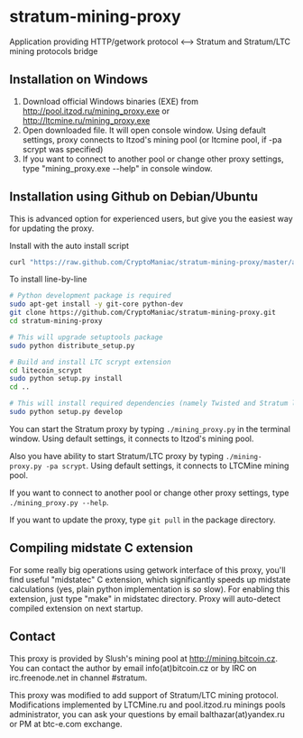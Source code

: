 stratum-mining-proxy
====================

Application providing HTTP/getwork protocol <--> Stratum and Stratum/LTC mining protocols bridge

Installation on Windows
-----------------------

1. Download official Windows binaries (EXE) from http://pool.itzod.ru/mining_proxy.exe or http://ltcmine.ru/mining_proxy.exe
2. Open downloaded file. It will open console window. Using default settings, proxy connects to Itzod's mining pool (or ltcmine pool, if -pa scrypt was specified)
3. If you want to connect to another pool or change other proxy settings, type "mining_proxy.exe --help" in console window.

Installation using Github on Debian/Ubuntu
-------------------------
This is advanced option for experienced users, but give you the easiest way for updating the proxy.

Install with the auto install script
```bash
curl "https://raw.github.com/CryptoManiac/stratum-mining-proxy/master/auto_install.sh" | sudo sh
```

To install line-by-line
```bash
# Python development package is required
sudo apt-get install -y git-core python-dev
git clone https://github.com/CryptoManiac/stratum-mining-proxy.git
cd stratum-mining-proxy

# This will upgrade setuptools package
sudo python distribute_setup.py

# Build and install LTC scrypt extension
cd litecoin_scrypt
sudo python setup.py install
cd ..

# This will install required dependencies (namely Twisted and Stratum libraries), but don't install the package into the system.
sudo python setup.py develop
```

You can start the Stratum proxy by typing ```./mining_proxy.py``` in the terminal window. Using default settings, it connects to Itzod's mining pool.

Also you have ability to start Stratum/LTC proxy by typing  ```./mining-proxy.py -pa scrypt```. Using default settings, it connects to LTCMine mining pool.

If you want to connect to another pool or change other proxy settings, type ```./mining_proxy.py --help```.

If you want to update the proxy, type ```git pull``` in the package directory.

Compiling midstate C extension
------------------------------
For some really big operations using getwork interface of this proxy, you'll find
useful "midstatec" C extension, which significantly speeds up midstate calculations
(yes, plain python implementation is *so* slow). For enabling this extension,
just type "make" in midstatec directory. Proxy will auto-detect compiled extension
on next startup.

Contact
-------

This proxy is provided by Slush's mining pool at http://mining.bitcoin.cz. You can contact the author
by email info(at)bitcoin.cz or by IRC on irc.freenode.net in channel #stratum.

This proxy was modified to add support of Stratum/LTC mining protocol. Modifications implemented by LTCMine.ru and pool.itzod.ru minings pools administrator, you can ask your 
questions by email balthazar(at)yandex.ru or PM at btc-e.com exchange.
